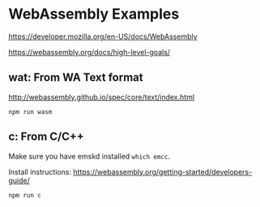 # WebAssembly Examples

https://developer.mozilla.org/en-US/docs/WebAssembly

https://webassembly.org/docs/high-level-goals/


## wat: From WA Text format
http://webassembly.github.io/spec/core/text/index.html

```
npm run wasm
```

## c: From C/C++

Make sure you have emskd installed `which emcc`. 

Install instructions:
https://webassembly.org/getting-started/developers-guide/

```
npm run c
```

